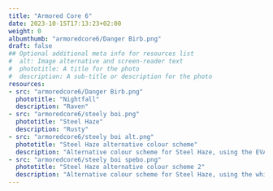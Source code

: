 ```yaml
---
title: "Armored Core 6"
date: 2023-10-15T17:13:23+02:00
weight: 0
albumthumb: "armoredcore6/Danger Birb.png"
draft: false
## Optional additional meta info for resources list
#  alt: Image alternative and screen-reader text
#  phototitle: A title for the photo
#  description: A sub-title or description for the photo
resources:
- src: "armoredcore6/Danger Birb.png"
  phototitle: "Nightfall"
  description: "Raven"
- src: "armoredcore6/steely boi.png"
  phototitle: "Steel Haze"
  description: "Rusty"
- src: "armoredcore6/steely boi alt.png"
  phototitle: "Steel Haze alternative colour scheme"
  description: "Alternative colour scheme for Steel Haze, using the EVA-01 colours."
- src: "armoredcore6/steely boi spebo.png"
  phototitle: "Steel Haze alternative colour scheme 2"
  description: "Alternative colour scheme for Steel Haze, using the white-yellow-black colour scheme I used during the game."
---
```

